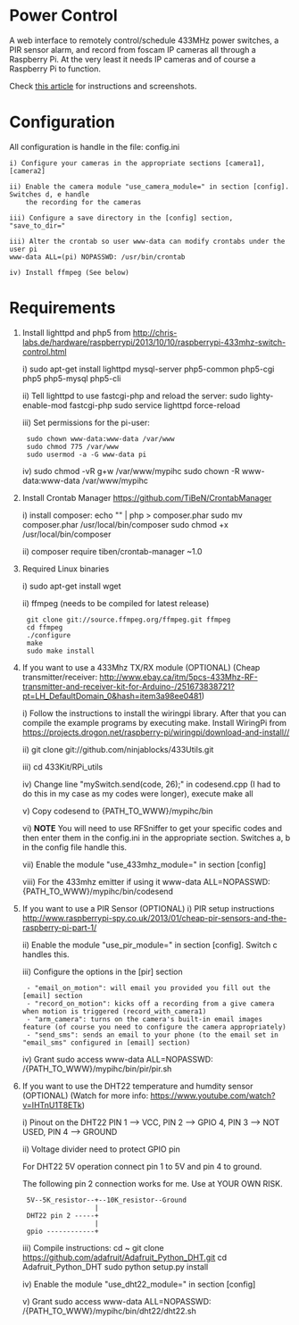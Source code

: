Power Control
==================

A web interface to remotely control/schedule 433MHz power switches, a PIR sensor alarm, and record from foscam IP cameras all through a Raspberry Pi. At the very least it needs IP cameras and of course a Raspberry Pi to function.

Check [this article](http://bobbyromeo.com/wp/diy-alarm-monitoring-system-w-raspberry-pi-foscam-sensors/) for instructions and screenshots.


Configuration
==================
All configuration is handle in the file: config.ini

    i) Configure your cameras in the appropriate sections [camera1], [camera2]

    ii) Enable the camera module "use_camera_module=" in section [config]. Switches d, e handle 
        the recording for the cameras

    iii) Configure a save directory in the [config] section, "save_to_dir=" 

    iii) Alter the crontab so user www-data can modify crontabs under the user pi
    www-data ALL=(pi) NOPASSWD: /usr/bin/crontab

    iv) Install ffmpeg (See below)


Requirements
==================

1) Install lighttpd and php5 from http://chris-labs.de/hardware/raspberrypi/2013/10/10/raspberrypi-433mhz-switch-control.html

    i) sudo apt-get install lighttpd mysql-server php5-common php5-cgi php5 php5-mysql php5-cli

    ii) Tell lighttpd to use fastcgi-php and reload the server:
        sudo lighty-enable-mod fastcgi-php
        sudo service lighttpd force-reload

    iii) Set permissions for the pi-user:

        sudo chown www-data:www-data /var/www
        sudo chmod 775 /var/www
        sudo usermod -a -G www-data pi

    iv) sudo chmod -vR g+w /var/www/mypihc
        sudo chown -R www-data:www-data /var/www/mypihc


2) Install Crontab Manager https://github.com/TiBeN/CrontabManager
    
    i) install composer:
        echo "<?php echo file_get_contents('https://getcomposer.org/composer.phar') ?>" | php > composer.phar
        sudo mv composer.phar /usr/local/bin/composer
        sudo chmod +x /usr/local/bin/composer

    ii) composer require tiben/crontab-manager ~1.0

3) Required Linux binaries

    i) sudo apt-get install wget

    ii) ffmpeg (needs to be compiled for latest release)

        git clone git://source.ffmpeg.org/ffmpeg.git ffmpeg
        cd ffmpeg
        ./configure
        make
        sudo make install

4) If you want to use a 433Mhz TX/RX module (OPTIONAL)
    (Cheap transmitter/receiver: http://www.ebay.ca/itm/5pcs-433Mhz-RF-transmitter-and-receiver-kit-for-Arduino-/251673838721?pt=LH_DefaultDomain_0&hash=item3a98ee0481)

    i) Follow the instructions to install the wiringpi library. After that you can compile the example programs by executing make. Install WiringPi from https://projects.drogon.net/raspberry-pi/wiringpi/download-and-install//

    ii) git clone git://github.com/ninjablocks/433Utils.git

    iii) cd 433Kit/RPi_utils

    iv) Change line "mySwitch.send(code, 26);" in codesend.cpp (I had to do this in my case as my codes were longer), execute make all
    
    v) Copy codesend to {PATH_TO_WWW}/mypihc/bin

    vi) **NOTE** You will need to use RFSniffer to get your specific codes and then enter them in the config.ini in the appropriate section.
        Switches a, b in the config file handle this.

    vii) Enable the module "use_433mhz_module=" in section [config]

    viii) For the 433mhz emitter if using it
        www-data ALL=NOPASSWD: {PATH_TO_WWW}/mypihc/bin/codesend

5) If you want to use a PIR Sensor (OPTIONAL)
    i) PIR setup instructions http://www.raspberrypi-spy.co.uk/2013/01/cheap-pir-sensors-and-the-raspberry-pi-part-1/

    ii) Enable the module "use_pir_module=" in section [config]. Switch c handles this. 

    iii) Configure the options in the [pir] section

        - "email_on_motion": will email you provided you fill out the [email] section
        - "record_on_motion": kicks off a recording from a give camera when motion is triggered (record_with_camera1)
        - "arm_camera": turns on the camera's built-in email images feature (of course you need to configure the camera appropriately)
        - "send_sms": sends an email to your phone (to the email set in "email_sms" configured in [email] section)

    iv) Grant sudo access
    www-data ALL=NOPASSWD: /{PATH_TO_WWW}/mypihc/bin/pir/pir.sh

6) If you want to use the DHT22 temperature and humdity sensor (OPTIONAL)
    (Watch for more info: https://www.youtube.com/watch?v=IHTnU1T8ETk)

    i) Pinout on the DHT22
    PIN 1 --> VCC, 
    PIN 2 --> GPIO 4, 
    PIN 3 --> NOT USED, 
    PIN 4 --> GROUND

    ii) Voltage divider need to protect GPIO pin

    For DHT22 5V operation connect pin 1 to 5V and pin 4 to ground.

    The following pin 2 connection works for me.  Use at YOUR OWN RISK.

        5V--5K_resistor--+--10K_resistor--Ground
                         |
        DHT22 pin 2 -----+
                         |
        gpio ------------+

    iii) Compile instructions:
        cd ~
        git clone https://github.com/adafruit/Adafruit_Python_DHT.git
        cd Adafruit_Python_DHT
        sudo python setup.py install

    iv) Enable the module "use_dht22_module=" in section [config]

    v) Grant sudo access
    www-data ALL=NOPASSWD: /{PATH_TO_WWW}/mypihc/bin/dht22/dht22.sh
    
   

    

    